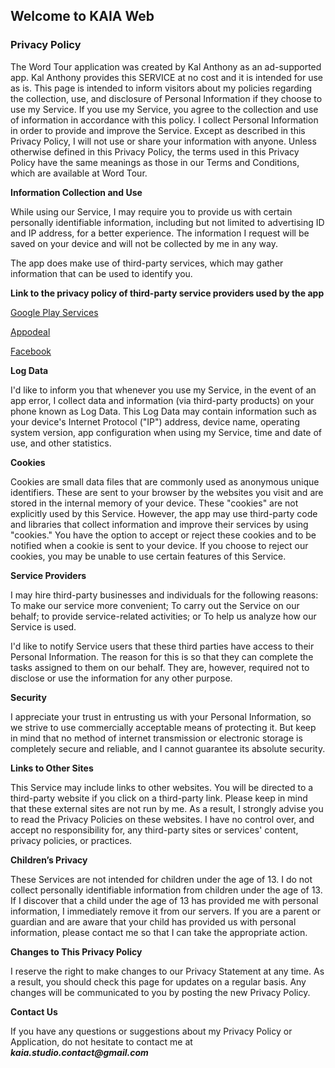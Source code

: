 ## Welcome to KAIA Web

### Privacy Policy

The Word Tour application was created by Kal Anthony as an ad-supported app. Kal Anthony provides this SERVICE at no cost and it is intended for use as is.
This page is intended to inform visitors about my policies regarding the collection, use, and disclosure of Personal Information if they choose to use my Service.
If you use my Service, you agree to the collection and use of information in accordance with this policy. I collect Personal Information in order to provide and improve the Service. Except as described in this Privacy Policy, I will not use or share your information with anyone.
Unless otherwise defined in this Privacy Policy, the terms used in this Privacy Policy have the same meanings as those in our Terms and Conditions, which are available at Word Tour.

**Information Collection and Use**

While using our Service, I may require you to provide us with certain personally identifiable information, including but not limited to advertising ID and IP address, for a better experience. The information I request will be saved on your device and will not be collected by me in any way.

The app does make use of third-party services, which may gather information that can be used to identify you.

**Link to the privacy policy of third-party service providers used by the app**

[Google Play Services](https://www.google.com/policies/privacy/)

[Appodeal](https://www.appodeal.com/home/privacy-policy/)

[Facebook](https://www.facebook.com/about/privacy/update/printable)

**Log Data**

I'd like to inform you that whenever you use my Service, in the event of an app error, I collect data and information (via third-party products) on your phone known as Log Data. This Log Data may contain information such as your device's Internet Protocol ("IP") address, device name, operating system version, app configuration when using my Service, time and date of use, and other statistics.

**Cookies**

Cookies are small data files that are commonly used as anonymous unique identifiers. These are sent to your browser by the websites you visit and are stored in the internal memory of your device.
These "cookies" are not explicitly used by this Service. However, the app may use third-party code and libraries that collect information and improve their services by using "cookies." You have the option to accept or reject these cookies and to be notified when a cookie is sent to your device. If you choose to reject our cookies, you may be unable to use certain features of this Service.

**Service Providers**

I may hire third-party businesses and individuals for the following reasons:
To make our service more convenient;
To carry out the Service on our behalf;
to provide service-related activities; or
To help us analyze how our Service is used.

I'd like to notify Service users that these third parties have access to their Personal Information. The reason for this is so that they can complete the tasks assigned to them on our behalf. They are, however, required not to disclose or use the information for any other purpose.

**Security**

I appreciate your trust in entrusting us with your Personal Information, so we strive to use commercially acceptable means of protecting it. But keep in mind that no method of internet transmission or electronic storage is completely secure and reliable, and I cannot guarantee its absolute security.

**Links to Other Sites**

This Service may include links to other websites. You will be directed to a third-party website if you click on a third-party link. Please keep in mind that these external sites are not run by me. As a result, I strongly advise you to read the Privacy Policies on these websites. I have no control over, and accept no responsibility for, any third-party sites or services' content, privacy policies, or practices.

**Children’s Privacy**

These Services are not intended for children under the age of 13. I do not collect personally identifiable information from children under the age of 13. If I discover that a child under the age of 13 has provided me with personal information, I immediately remove it from our servers. If you are a parent or guardian and are aware that your child has provided us with personal information, please contact me so that I can take the appropriate action.


**Changes to This Privacy Policy**

I reserve the right to make changes to our Privacy Statement at any time. As a result, you should check this page for updates on a regular basis. Any changes will be communicated to you by posting the new Privacy Policy.

**Contact Us**
 
If you have any questions or suggestions about my Privacy Policy or Application, do not hesitate to contact me at **_kaia.studio.contact@gmail.com_**
